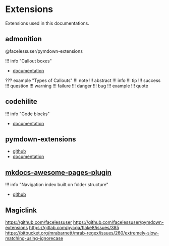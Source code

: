 # Extensions

Extensions used in this documentations.

## admonition

@facelessuser/pymdown-extensions

!!! info "Callout boxes"

* [documentation](https://squidfunk.github.io/mkdocs-material/extensions/admonition/)

??? example "Types of Callouts"
    !!! note
    !!! abstract
    !!! info
    !!! tip
    !!! success
    !!! question
    !!! warning
    !!! failure
    !!! danger
    !!! bug
    !!! example
    !!! quote

## codehilite

!!! info "Code blocks"

* [documentation](https://squidfunk.github.io/mkdocs-material/extensions/codehilite/)

## pymdown-extensions

* [github](https://facelessuser.github.io/pymdown-extensions/)
* [documentation](https://facelessuser.github.io/pymdown-extensions/)

## [mkdocs-awesome-pages-plugin](https://github.com/lukasgeiter/mkdocs-awesome-pages-plugin/)

!!! info "Navigation index built on folder structure"

* [github](https://github.com/lukasgeiter/mkdocs-awesome-pages-plugin/)

## Magiclink

https://github.com/facelessuser
https://github.com/facelessuser/pymdown-extensions
https://gitlab.com/pycqa/flake8/issues/385
https://bitbucket.org/mrabarnett/mrab-regex/issues/260/extremely-slow-matching-using-ignorecase
